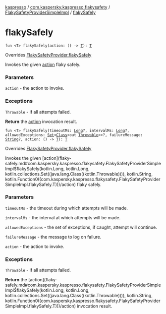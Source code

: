 [kaspresso](../../index.md) / [com.kaspersky.kaspresso.flakysafety](../index.md) / [FlakySafetyProviderSimpleImpl](index.md) / [flakySafely](./flaky-safely.md)

# flakySafely

`fun <T> flakySafely(action: () -> `[`T`](flaky-safely.md#T)`): `[`T`](flaky-safely.md#T)

Overrides [FlakySafetyProvider.flakySafely](../-flaky-safety-provider/flaky-safely.md)

Invokes the given [action](flaky-safely.md#com.kaspersky.kaspresso.flakysafety.FlakySafetyProviderSimpleImpl$flakySafely(kotlin.Function0((com.kaspersky.kaspresso.flakysafety.FlakySafetyProviderSimpleImpl.flakySafely.T)))/action) flaky safely.

### Parameters

`action` - the action to invoke.

### Exceptions

`Throwable` - if all attempts failed.

**Return**
the [action](flaky-safely.md#com.kaspersky.kaspresso.flakysafety.FlakySafetyProviderSimpleImpl$flakySafely(kotlin.Function0((com.kaspersky.kaspresso.flakysafety.FlakySafetyProviderSimpleImpl.flakySafely.T)))/action) invocation result.

`fun <T> flakySafely(timeoutMs: `[`Long`](https://kotlinlang.org/api/latest/jvm/stdlib/kotlin/-long/index.html)`?, intervalMs: `[`Long`](https://kotlinlang.org/api/latest/jvm/stdlib/kotlin/-long/index.html)`?, allowedExceptions: `[`Set`](https://kotlinlang.org/api/latest/jvm/stdlib/kotlin.collections/-set/index.html)`<`[`Class`](https://developer.android.com/reference/java/lang/Class.html)`<out `[`Throwable`](https://kotlinlang.org/api/latest/jvm/stdlib/kotlin/-throwable/index.html)`>>?, failureMessage: `[`String`](https://kotlinlang.org/api/latest/jvm/stdlib/kotlin/-string/index.html)`?, action: () -> `[`T`](flaky-safely.md#T)`): `[`T`](flaky-safely.md#T)

Overrides [FlakySafetyProvider.flakySafely](../-flaky-safety-provider/flaky-safely.md)

Invokes the given [action](flaky-safely.md#com.kaspersky.kaspresso.flakysafety.FlakySafetyProviderSimpleImpl$flakySafely(kotlin.Long, kotlin.Long, kotlin.collections.Set((java.lang.Class((kotlin.Throwable)))), kotlin.String, kotlin.Function0((com.kaspersky.kaspresso.flakysafety.FlakySafetyProviderSimpleImpl.flakySafely.T)))/action) flaky safely.

### Parameters

`timeoutMs` - the timeout during which attempts will be made.

`intervalMs` - the interval at which attempts will be made.

`allowedExceptions` - the set of exceptions, if caught, attempt will continue.

`failureMessage` - the message to log on failure.

`action` - the action to invoke.

### Exceptions

`Throwable` - if all attempts failed.

**Return**
the [action](flaky-safely.md#com.kaspersky.kaspresso.flakysafety.FlakySafetyProviderSimpleImpl$flakySafely(kotlin.Long, kotlin.Long, kotlin.collections.Set((java.lang.Class((kotlin.Throwable)))), kotlin.String, kotlin.Function0((com.kaspersky.kaspresso.flakysafety.FlakySafetyProviderSimpleImpl.flakySafely.T)))/action) invocation result.

